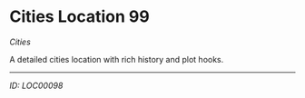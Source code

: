# Cities Location 99

*Cities*

A detailed cities location with rich history and plot hooks.

---
*ID: LOC00098*